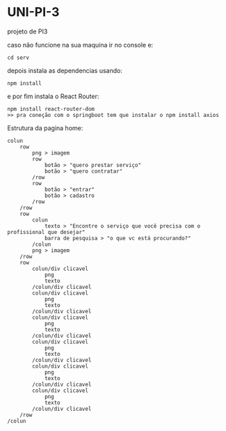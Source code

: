 # UNI-PI-3
projeto de PI3

caso não funcione na sua maquina ir no console e:

    cd serv

depois instala as dependencias usando:

    npm install

e por fim instala o React Router:

    npm install react-router-dom
    >> pra coneção com o springboot tem que instalar o npm install axios

Estrutura da pagina home:

    colun        
        row
            png > imagem 
            row
                botão > "quero prestar serviço"
                botão > "quero contratar"
            /row
            row
                botão > "entrar"
                botão > cadastro
            /row
        /row
        row
            colun
                texto > "Encontre o serviço que você precisa com o profissional que desejar"
                barra de pesquisa > "o que vc está procurando?"
            /colun
            png > imagem
        /row
        row
            colun/div clicavel 
                png
                texto
            /colun/div clicavel 
            colun/div clicavel 
                png
                texto
            /colun/div clicavel 
            colun/div clicavel 
                png
                texto
            /colun/div clicavel 
            colun/div clicavel 
                png
                texto
            /colun/div clicavel 
            colun/div clicavel 
                png
                texto
            /colun/div clicavel 
            colun/div clicavel 
                png
                texto
            /colun/div clicavel 
        /row
    /colun
